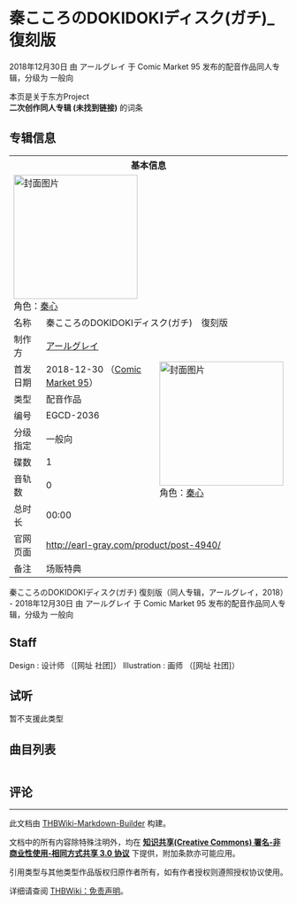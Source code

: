 # 秦こころのDOKIDOKIディスク(ガチ)_復刻版

<!-- source html: G:\repos\THBWiki-Markdown-Builder\THBWikiMarkdown\Temp\main\6\60\ns0%3A%E7%A7%A6%E3%81%93%E3%81%93%E3%82%8D%E3%81%AEDOKIDOKI%E3%83%87%E3%82%A3%E3%82%B9%E3%82%AF%28%E3%82%AC%E3%83%81%29_%E5%BE%A9%E5%88%BB%E7%89%88.html -->

2018年12月30日 由 アールグレイ 于 Comic Market 95 发布的配音作品同人专辑，分级为 一般向

本页是关于东方Project  
 **二次创作同人专辑 (未找到链接)** 的词条
## 专辑信息

<table><tbody><tr><th colspan="3">基本信息</th></tr><tr><td class="cover-artwork-mobile" colspan="2"><a href="./文件-秦こころのDOKIDOKIディスク(ガチ)_復刻版封面.jpg.md" class="image" title="封面图片"><img alt="封面图片" src="https://upload.thwiki.cc/thumb/4/44/%E7%A7%A6%E3%81%93%E3%81%93%E3%82%8D%E3%81%AEDOKIDOKI%E3%83%87%E3%82%A3%E3%82%B9%E3%82%AF%28%E3%82%AC%E3%83%81%29_%E5%BE%A9%E5%88%BB%E7%89%88%E5%B0%81%E9%9D%A2.jpg/224px-%E7%A7%A6%E3%81%93%E3%81%93%E3%82%8D%E3%81%AEDOKIDOKI%E3%83%87%E3%82%A3%E3%82%B9%E3%82%AF%28%E3%82%AC%E3%83%81%29_%E5%BE%A9%E5%88%BB%E7%89%88%E5%B0%81%E9%9D%A2.jpg" decoding="async" loading="lazy" width="224" height="224" srcset="https://upload.thwiki.cc/thumb/4/44/%E7%A7%A6%E3%81%93%E3%81%93%E3%82%8D%E3%81%AEDOKIDOKI%E3%83%87%E3%82%A3%E3%82%B9%E3%82%AF%28%E3%82%AC%E3%83%81%29_%E5%BE%A9%E5%88%BB%E7%89%88%E5%B0%81%E9%9D%A2.jpg/336px-%E7%A7%A6%E3%81%93%E3%81%93%E3%82%8D%E3%81%AEDOKIDOKI%E3%83%87%E3%82%A3%E3%82%B9%E3%82%AF%28%E3%82%AC%E3%83%81%29_%E5%BE%A9%E5%88%BB%E7%89%88%E5%B0%81%E9%9D%A2.jpg 1.5x, https://upload.thwiki.cc/thumb/4/44/%E7%A7%A6%E3%81%93%E3%81%93%E3%82%8D%E3%81%AEDOKIDOKI%E3%83%87%E3%82%A3%E3%82%B9%E3%82%AF%28%E3%82%AC%E3%83%81%29_%E5%BE%A9%E5%88%BB%E7%89%88%E5%B0%81%E9%9D%A2.jpg/448px-%E7%A7%A6%E3%81%93%E3%81%93%E3%82%8D%E3%81%AEDOKIDOKI%E3%83%87%E3%82%A3%E3%82%B9%E3%82%AF%28%E3%82%AC%E3%83%81%29_%E5%BE%A9%E5%88%BB%E7%89%88%E5%B0%81%E9%9D%A2.jpg 2x" data-file-width="1632" data-file-height="1632"></a><div class="cover-char">角色：<a href="./秦心.md" title="秦心">秦心</a></div></td>
</tr><tr><td class="label">名称</td><td colspan="2"> 秦こころのDOKIDOKIディスク(ガチ)　復刻版 </td></tr><tr><td class="label">制作方</td><td><a href="./アールグレイ.md" title="アールグレイ">アールグレイ</a></td><td class="cover-artwork" rowspan="8" style="min-width:224px;"><a href="./文件-秦こころのDOKIDOKIディスク(ガチ)_復刻版封面.jpg.md" class="image" title="封面图片"><img alt="封面图片" src="https://upload.thwiki.cc/thumb/4/44/%E7%A7%A6%E3%81%93%E3%81%93%E3%82%8D%E3%81%AEDOKIDOKI%E3%83%87%E3%82%A3%E3%82%B9%E3%82%AF%28%E3%82%AC%E3%83%81%29_%E5%BE%A9%E5%88%BB%E7%89%88%E5%B0%81%E9%9D%A2.jpg/224px-%E7%A7%A6%E3%81%93%E3%81%93%E3%82%8D%E3%81%AEDOKIDOKI%E3%83%87%E3%82%A3%E3%82%B9%E3%82%AF%28%E3%82%AC%E3%83%81%29_%E5%BE%A9%E5%88%BB%E7%89%88%E5%B0%81%E9%9D%A2.jpg" decoding="async" loading="lazy" width="224" height="224" srcset="https://upload.thwiki.cc/thumb/4/44/%E7%A7%A6%E3%81%93%E3%81%93%E3%82%8D%E3%81%AEDOKIDOKI%E3%83%87%E3%82%A3%E3%82%B9%E3%82%AF%28%E3%82%AC%E3%83%81%29_%E5%BE%A9%E5%88%BB%E7%89%88%E5%B0%81%E9%9D%A2.jpg/336px-%E7%A7%A6%E3%81%93%E3%81%93%E3%82%8D%E3%81%AEDOKIDOKI%E3%83%87%E3%82%A3%E3%82%B9%E3%82%AF%28%E3%82%AC%E3%83%81%29_%E5%BE%A9%E5%88%BB%E7%89%88%E5%B0%81%E9%9D%A2.jpg 1.5x, https://upload.thwiki.cc/thumb/4/44/%E7%A7%A6%E3%81%93%E3%81%93%E3%82%8D%E3%81%AEDOKIDOKI%E3%83%87%E3%82%A3%E3%82%B9%E3%82%AF%28%E3%82%AC%E3%83%81%29_%E5%BE%A9%E5%88%BB%E7%89%88%E5%B0%81%E9%9D%A2.jpg/448px-%E7%A7%A6%E3%81%93%E3%81%93%E3%82%8D%E3%81%AEDOKIDOKI%E3%83%87%E3%82%A3%E3%82%B9%E3%82%AF%28%E3%82%AC%E3%83%81%29_%E5%BE%A9%E5%88%BB%E7%89%88%E5%B0%81%E9%9D%A2.jpg 2x" data-file-width="1632" data-file-height="1632"></a><div class="cover-char">角色：<a href="./秦心.md" title="秦心">秦心</a></div></td>
</tr><tr><td class="label">首发日期</td><td>2018-12-30&#160;（<a href="/展会作品列表?e=Comic+Market%2395">Comic Market 95</a>）</td></tr><tr><td class="label">类型</td><td>配音作品</td></tr><tr><td class="label">编号</td><td>EGCD-2036</td></tr><tr><td class="label">分级指定</td><td>一般向</td></tr><tr><td class="label">碟数</td><td>1</td></tr><tr><td class="label">音轨数</td><td>0</td></tr><tr><td class="label">总时长</td><td>00:00</td></tr>
<tr><td class="label">官网页面</td><td colspan="2"><a rel="nofollow" class="external free" href="http://earl-gray.com/product/post-4940/">http://earl-gray.com/product/post-4940/</a></td></tr><tr><td class="label">备注</td><td colspan="2">场贩特典</td></tr></tbody></table>

秦こころのDOKIDOKIディスク(ガチ) 復刻版（同人专辑，アールグレイ，2018） - 2018年12月30日 由 アールグレイ 于 Comic Market 95 发布的配音作品同人专辑，分级为 一般向
## Staff
Design
: 设计师 （[网址 社团]）
Illustration
: 画师 （[网址 社团]）

## 试听
  
暂不支援此类型
  

## 曲目列表

<table></table>


## 评论




---

此文档由 [THBWiki-Markdown-Builder](https://github.com/Delsin-Yu/THBWiki-Markdown-Builder) 构建。

文档中的所有内容除特殊注明外，均在 [**知识共享(Creative Commons) 署名-非商业性使用-相同方式共享 3.0 协议**](https://creativecommons.org/licenses/by-sa/3.0/deed.zh-hans) 下提供，附加条款亦可能应用。

引用类型与其他类型作品版权归原作者所有，如有作者授权则遵照授权协议使用。

详细请查阅 [THBWiki：免责声明](https://thbwiki.cc/THBWiki:%E5%85%8D%E8%B4%A3%E5%A3%B0%E6%98%8E)。

